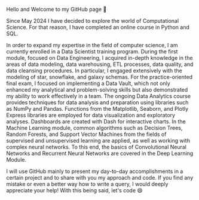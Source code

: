 Hello and Welcome to my GitHub page 👋

Since May 2024 I have decided to explore the world of Computational Science. 
For that reason, I have completed an online course in Python and SQL.

In order to expand my expertise in the field of computer science, I am currently enrolled in a Data Scientist training program.
During the first module, focused on Data Engineering, I acquired in-depth knowledge in the areas of data modeling, data warehousing, ETL processes, data quality, and data cleansing procedures. In particular, I engaged extensively with the modeling of star, snowflake, and galaxy schemas. For the practice-oriented final exam, I focused on implementing a Data Vault, which not only enhanced my analytical and problem-solving skills but also demonstrated my ability to work effectively in a team. The ongoing Data Analytics course provides techniques for data analysis and preparation using libraries such as NumPy and Pandas. Functions from the Matplotlib, Seaborn, and Plotly Express libraries are employed for data visualization and exploratory analyses. Dashboards are created with Dash for interactive charts. In the Machine Learning module, common algorithms such as Decision Trees, Random Forests, and Support Vector Machines from the fields of supervised and unsupervised learning are applied, as well as working with complex neural networks. To this end, the basics of Convolutional Neural Networks and Recurrent Neural Networks are covered in the Deep Learning Module.

I will use GitHub mainly to present my day-to-day accomplishments in a certain project and to share with you my approach and code.
If you find any mistake or even a better way how to write a query, I would deeply appreciate your help!
With this being said, let's code 😄

<!---
mbasaran96/mbasaran96 is a ✨ special ✨ repository because its `README.md` (this file) appears on your GitHub profile.
You can click the Preview link to take a look at your changes.
--->
